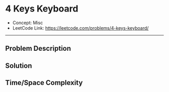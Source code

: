 # 4 Keys Keyboard

- Concept: Misc
- LeetCode Link: https://leetcode.com/problems/4-keys-keyboard/

---

## Problem Description

## Solution

## Time/Space Complexity


